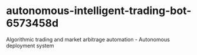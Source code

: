 # autonomous-intelligent-trading-bot-6573458d
Algorithmic trading and market arbitrage automation - Autonomous deployment system
